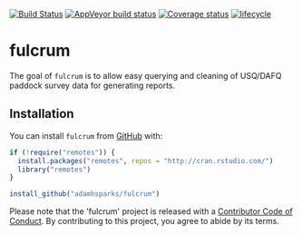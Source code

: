 [![Build Status](https://travis-ci.org/adamhsparks/fulcrum.svg?branch=master)](https://travis-ci.org/adamhsparks/fulcrum)
[![AppVeyor build status](https://ci.appveyor.com/api/projects/status/github/adamhsparks/fulcrum?branch=master&svg=true)](https://ci.appveyor.com/project/adamhsparks/fulcrum)
[![Coverage status](https://codecov.io/gh/adamhsparks/fulcrum/branch/master/graph/badge.svg)](https://codecov.io/github/adamhsparks/fulcrum?branch=master)
[![lifecycle](https://img.shields.io/badge/lifecycle-stable-green.svg)](https://www.tidyverse.org/lifecycle/#stable)

# fulcrum

The goal of `fulcrum` is to allow easy querying and cleaning of USQ/DAFQ paddock survey data for generating reports.

## Installation

You can install `fulcrum` from [GitHub](https://github.com/adamhsparks/fulcrum) with:

``` r
if (!require("remotes")) {
  install.packages("remotes", repos = "http://cran.rstudio.com/")
  library("remotes")
}

install_github("adamhsparks/fulcrum")
```

Please note that the 'fulcrum' project is released with a [Contributor Code of Conduct](CODE_OF_CONDUCT.md). By contributing to this project, you agree to abide by its terms.

